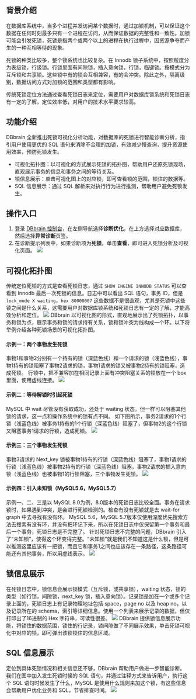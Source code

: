 ## 背景介绍
在数据库系统中，当多个进程并发访问某个数据时，通过加锁机制，可以保证这个数据在任何时刻最多只有一个进程在访问，从而保证数据的完整性和一致性。加锁可能会引发死锁，死锁是指两个或两个以上的进程在执行过程中，因资源争夺而产生的一种互相等待的现象。

死锁的种类比较多，整个锁系统也比较复杂。在 Innodb 锁子系统中，按照粒度分为表级锁，行级锁。行锁里面有间隙锁，插入意向锁，行锁，临键锁。按模式分为互斥锁和共享锁。这些锁中有的锁会互相兼容，有的会冲突。除此之外，隔离级别，数据访问方式对加锁的范围和类型都有影响。

传统死锁定位方法通过查看死锁日志来定位，需要用户对数据库锁系统和死锁日志有一定的了解，定位效率低，对用户的技术水平要求较高。

## 功能介绍
DBbrain 全新推出死锁可视化分析功能，对数据库的死锁进行智能诊断分析，指引用户使用更优的 SQL 语句来消除不合理的加锁，有效减少慢查询，提升资源使用效率，预防死锁发生。
- 可视化拓扑图：以可视化的方式展示死锁的拓扑图，帮助用户还原死锁现场，直观展示事务的信息和事务之间的等待关系。
- 锁信息展示：单击可视化图上的对应锁，即可查看锁的范围，锁住的数据等。
- SQL 信息展示：通过 SQL 解析来对执行行为进行推测，帮助用户避免死锁发生。

## 操作入口
1. 登录 [DBbrain 控制台](https://console.cloud.tencent.com/dbbrain/analysis)，在左侧导航选择**诊断优化**，在上方选择对应数据库，然后选择**异常诊断**页签。
2. 在诊断提示列表中，如果诊断项为**死锁**，单击**查看**，即可进入死锁分析及可视化页面。
![](https://qcloudimg.tencent-cloud.cn/raw/34d0085aa9056ff2f571ccbdd9eace5c.png)

## 可视化拓扑图
传统定位死锁的方式是查看死锁日志，通过 `SHOW ENGINE INNODB STATUS` 可以查看到 Innodb 最后一次死锁的信息。日志中可以看出 SQL 语句，事务 ID，但是 `lock_mode X waiting`，`hex 80000007` 这些数据不是很直观，尤其是死锁中这些锁之间是什么关系，这需要用户对数据库锁系统和死锁日志有一定的了解，才能高效分析和定位。
![](https://qcloudimg.tencent-cloud.cn/raw/44d2d4b1ce866b441ea31409525bab18.png)
DBbrain 以可视化图的形式，直观地展示出了死锁拓扑，以事务和锁为点，展示事务和锁的请求持有关系，锁和锁冲突为线构成一个环。以下将举例介绍各种死锁场景的可视化拓扑图。

#### 示例一：两个事物发生死锁
事物1和事物2分别有一个持有的锁（深蓝色线）和一个请求的锁（浅蓝色线），事物1持有的锁阻塞了事物2请求的锁，事物1请求的锁又被事物2持有的锁阻塞，造成死锁。 
行锁中，把不兼容加在相同记录上面有冲突阻塞关系的锁放在一个 box 里面，使用虚线连接。
![](https://qcloudimg.tencent-cloud.cn/raw/261e929b4540ec8a559255175db98dca.png)

#### 示例二：等待解锁时引起死锁
MySQL 中 wait 尽管没有获取成功，还处于 waiting 状态，但一样可以阻塞其他锁的请求，这一点和操作系统中的锁有点不同。
如下图所示，事务2请求的1个行锁（浅蓝色线）被事务1持有的1个行锁（深蓝色线）阻塞了，但事物2的这个行锁又阻塞事务1请求的行锁，造成死锁。
![](https://qcloudimg.tencent-cloud.cn/raw/6ad8e0eb887013b3f60ebc0e7408fc2e.png)

#### 示例三：三个事物发生死锁
事物3请求的 Next_key 锁被事物1持有的行锁（深蓝色线）阻塞了，事物1请求的行锁（浅蓝色线）被事物2持有的行锁（深蓝色线）阻塞，事物2请求的插入意向锁（浅蓝色线）也被事物1的行锁阻塞，三个事物发生死锁。
![](https://qcloudimg.tencent-cloud.cn/raw/4ce805b2eb352f4d56c862e9ae1d9414.png) 

#### 示例四：引入未知锁（MySQL5.6，MySQL5.7）
示例一、二、三是以 MySQL 8.0为例，8.0版本的死锁日志比较全面。事务在请求锁时，如果遇到冲突，是会进行死锁检测的。检查有没有死锁就是去 wait-for graph 中去寻找有没有环。
MySQL 5.6，MySQL 5.7版本仅使用深度优先搜索方法去搜索有没有环，并没有把环记下来，所以在死锁日志中仅保留第一个事务和最后一个事务，死锁日志是不完整了。
针对死锁日志不完整的问题，DBbrain 引入了“未知锁”，使得这个环变得完整。“未知锁”就是我们不知道这是什么锁，但是可以推测这里应该有一把锁，而且它和事务1之间也应该存在一条路径，这条路径可能还有其他事务，所以用虚线表示。
![](https://qcloudimg.tencent-cloud.cn/raw/7ce1459b583013b71ba59601d6c4a73b.png)

## 锁信息展示
在死锁日志中，锁信息会展示锁模式（互斥锁，或共享锁），waiting 状态，锁的类型（如行锁，间隙锁，next_key 锁，插入意向锁）。记录锁是加在一个或多个记录上面的，死锁日志上有记录物理地址包括 space，page no 以及 heap no，以及记录所在的 schema，索引等详细信息。使用一个列表来展示记录的数据，但仅打印出了16进制的 Hex 字符串，可读性很差。
![](https://qcloudimg.tencent-cloud.cn/raw/a499d45c7ee9c69db1754c4a2c21b234.png)
DBbrain 提供锁信息展示功能，将锁住的数据范围，锁住的行记录，锁间隙做了不同展示效果，单击死锁可视化中对应的锁，即可弹出该锁锁住的信息区域。

## SQL 信息展示
定位到具体死锁情况和相关信息还不够，DBbrain 帮助用户做进一步智能诊断。我们在图中加入发生死锁时候的 SQL 语句，并通过注释方式来告诉用户，执行这个 SQL 语句时候发生了什么，MySQL 是使用什么规则来加这个锁，有这些信息会帮助用户优化业务和 SQL，节省排查时间。
 ![](https://qcloudimg.tencent-cloud.cn/raw/3a40f4cada43b94c1ca76ee870385deb.png)
 
